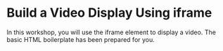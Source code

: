 # Build a Video Display Using iframe

In this workshop, you will use the iframe element to display a video. The basic HTML boilerplate has been prepared for you.